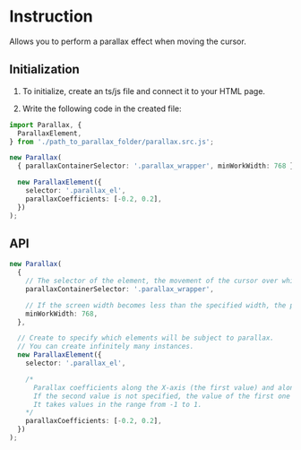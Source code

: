 # Instruction

Allows you to perform a parallax effect when moving the cursor.

## Initialization

1. To initialize, create an ts/js file and connect it to your HTML page.

2. Write the following code in the created file:

```ts
import Parallax, {
  ParallaxElement,
} from './path_to_parallax_folder/parallax.src.js';

new Parallax(
  { parallaxContainerSelector: '.parallax_wrapper', minWorkWidth: 768 },

  new ParallaxElement({
    selector: '.parallax_el',
    parallaxCoefficients: [-0.2, 0.2],
  })
);
```

## API

```ts
new Parallax(
  {
    // The selector of the element, the movement of the cursor over which will cause parallax.
    parallaxContainerSelector: '.parallax_wrapper',

    // If the screen width becomes less than the specified width, the parallax will stop working.
    minWorkWidth: 768,
  },

  // Create to specify which elements will be subject to parallax.
  // You can create infinitely many instances.
  new ParallaxElement({
    selector: '.parallax_el',

    /* 
      Parallax coefficients along the X-axis (the first value) and along the Y-axis (the second value).
      If the second value is not specified, the value of the first one will be used for the Y axis.
      It takes values in the range from -1 to 1.
    */
    parallaxCoefficients: [-0.2, 0.2],
  })
);
```
